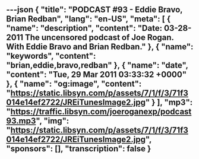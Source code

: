 ---json
{
  "title": "PODCAST #93 - Eddie Bravo, Brian Redban",
  "lang": "en-US",
  "meta": [
    {
      "name": "description",
      "content": "Date: 03-28-2011 The uncensored podcast of Joe Rogan. With Eddie Bravo and Brian Redban."
    },
    {
      "name": "keywords",
      "content": "brian,eddie,bravo,redban"
    },
    {
      "name": "date",
      "content": "Tue, 29 Mar 2011 03:33:32 +0000"
    },
    {
      "name": "og:image",
      "content": "https://static.libsyn.com/p/assets/7/1/f/3/71f3014e14ef2722/JREiTunesImage2.jpg"
    }
  ],
  "mp3": "https://traffic.libsyn.com/joeroganexp/podcast93.mp3",
  "img": "https://static.libsyn.com/p/assets/7/1/f/3/71f3014e14ef2722/JREiTunesImage2.jpg",
  "sponsors": [],
  "transcription": false
}
---
<episode-header />

<timemark seconds="0" />

<transcribe-call-to-action />

<episode-footer />